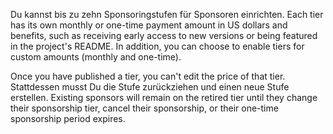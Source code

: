 Du kannst bis zu zehn Sponsoringstufen für Sponsoren einrichten. Each tier has its own monthly or one-time payment amount in US dollars and benefits, such as receiving early access to new versions or being featured in the project's README. In addition, you can choose to enable tiers for custom amounts (monthly and one-time).

Once you have published a tier, you can't edit the price of that tier. Stattdessen musst Du die Stufe zurückziehen und einen neue Stufe erstellen. Existing sponsors will remain on the retired tier until they change their sponsorship tier, cancel their sponsorship, or their one-time sponsorship period expires.
